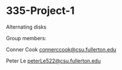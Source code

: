 # 335-Project-1
Alternating disks

Group members:

Conner Cook connerccook@csu.fullerton.edu

Peter Le peterLe522@csu.fullerton.edu
